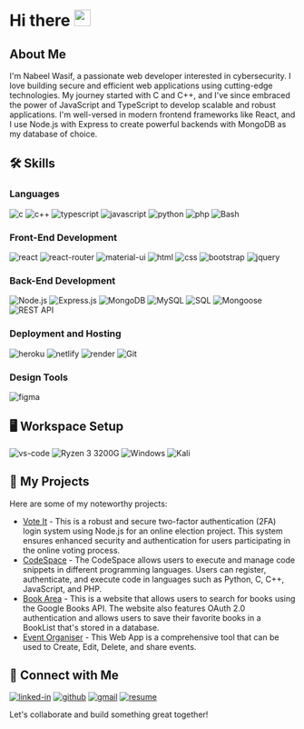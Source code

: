 # Hi there <img src="https://media.giphy.com/media/hvRJCLFzcasrR4ia7z/giphy.gif" width="29px" height="29px">

## About Me
I'm Nabeel Wasif, a passionate web developer interested in cybersecurity. I love building secure and efficient web applications using cutting-edge technologies. My journey started with C and C++, and I've since embraced the power of JavaScript and TypeScript to develop scalable and robust applications. I'm well-versed in modern frontend frameworks like React, and I use Node.js with Express to create powerful backends with MongoDB as my database of choice.

## 🛠️ Skills

### Languages

![c](https://img.shields.io/badge/C-00599C?style=for-the-badge&logo=c&logoColor=white)
![c++](https://img.shields.io/badge/C++-00599C?style=for-the-badge&logo=c%2B%2B&logoColor=white)
![typescript](https://img.shields.io/badge/TypeScript-3178C6?style=for-the-badge&logo=typescript&logoColor=white)
![javascript](https://img.shields.io/badge/JavaScript-323330?style=for-the-badge&logo=javascript&logoColor=F7DF1E)
![python](https://img.shields.io/badge/Python-3776AB?style=for-the-badge&logo=python&logoColor=white)
![php](https://img.shields.io/badge/PHP-777BB4?style=for-the-badge&logo=php&logoColor=white)
![Bash](https://img.shields.io/badge/Bash-4EAA25?style=for-the-badge&logo=gnu-bash&logoColor=white)


### Front-End Development

![react](https://img.shields.io/badge/React-20232A?style=for-the-badge&logo=react&logoColor=61DAFB)
![react-router](https://img.shields.io/badge/React_Router-CA4245?style=for-the-badge&logo=react-router&logoColor=white)
![material-ui](https://img.shields.io/badge/Material_UI-0081CB?style=for-the-badge&logo=mui&logoColor=white)
![html](https://img.shields.io/badge/HTML5-E34F26?style=for-the-badge&logo=html5&logoColor=white)
![css](https://img.shields.io/badge/CSS3-1572B6?style=for-the-badge&logo=css3&logoColor=white)
![bootstrap](https://img.shields.io/badge/Bootstrap-563D7C?style=for-the-badge&logo=bootstrap&logoColor=white)
![jquery](https://img.shields.io/badge/jQuery-0769AD?style=for-the-badge&logo=jquery&logoColor=white)


### Back-End Development

![Node.js](https://img.shields.io/badge/Node.js-339933?style=for-the-badge&logo=node.js&logoColor=white)
![Express.js](https://img.shields.io/badge/Express.js-000000?style=for-the-badge&logo=express&logoColor=white)
![MongoDB](https://img.shields.io/badge/MongoDB-47A248?style=for-the-badge&logo=mongodb&logoColor=white)
![MySQL](https://img.shields.io/badge/MySQL-4479A1?style=for-the-badge&logo=mysql&logoColor=white)
![SQL](https://img.shields.io/badge/SQL-003B57?style=for-the-badge&logo=sql&logoColor=white)
![Mongoose](https://img.shields.io/badge/Mongoose-880000?style=for-the-badge&logo=mongoose&logoColor=white)
![REST API](https://img.shields.io/badge/REST_API-336791?style=for-the-badge&logo=api&logoColor=white)

### Deployment and Hosting

![heroku](https://img.shields.io/badge/Heroku-430098?style=for-the-badge&logo=heroku&logoColor=white)
![netlify](https://img.shields.io/badge/Netlify-00C7B7?style=for-the-badge&logo=netlify&logoColor=white)
![render](https://img.shields.io/badge/Render-221E1F?style=for-the-badge&logo=render&logoColor=white)
![Git](https://img.shields.io/badge/Git-F05032?style=for-the-badge&logo=git&logoColor=white)

### Design Tools

![figma](https://img.shields.io/badge/figma-000000?style=for-the-badge&logo=figma&logoColor=white)


## 🖥️ Workspace Setup

![vs-code](https://img.shields.io/badge/VS_Code-007ACC?style=for-the-badge&logo=Visual-Studio-Code&logoColor=white)
![Ryzen 3 3200G](https://img.shields.io/badge/Ryzen_3-ED1C24?style=for-the-badge&logo=amd&logoColor=white)
![Windows](https://img.shields.io/badge/Windows-0078D6?style=for-the-badge&logo=windows&logoColor=white)
![Kali](https://img.shields.io/badge/Kali-557C94?style=for-the-badge&logo=kali-linux&logoColor=white)

## 📝  My Projects
Here are some of my noteworthy projects:
- [Vote It](https://github.com/nabeel-w/VoteIT) - This is a robust and secure two-factor authentication (2FA) login system using Node.js for an online election project. This system ensures enhanced security and authentication for users participating in the online voting process.
- [CodeSpace](https://github.com/nabeel-w/Code-Space) - The CodeSpace allows users to execute and manage code snippets in different programming languages. Users can register, authenticate, and execute code in languages such as Python, C, C++, JavaScript, and PHP.
- [Book Area](https://github.com/nabeel-w/Book-Area) - This is a website that allows users to search for books using the Google Books API. The website also features OAuth 2.0 authentication and allows users to save their favorite books in a BookList that's stored in a database.
- [Event Organiser](https://github.com/nabeel-w/Organiser) - This Web App is a comprehensive tool that can be used to Create, Edit, Delete, and share events.

## 🔗  Connect with Me

[![linked-in](https://img.shields.io/badge/Linked_In-0077B5?style=for-the-badge&logo=LinkedIn&logoColor=white)](https://www.linkedin.com/in/nabeel-wasif-06bb10256/)
[![github](https://img.shields.io/badge/GitHub-000000?style=for-the-badge&logo=GitHub&logoColor=white)](https://github.com/nabeel-w)
[![gmail](https://img.shields.io/badge/Gmail-D14836?style=for-the-badge&logo=Gmail&logoColor=white)](mailto:hassanfarhat986@gmail.com)
[![resume](https://img.shields.io/badge/Resume-4285F4?style=for-the-badge&logo=read-the-docs&logoColor=white)](https://resume.io/r/gFqhgleIl)

Let's collaborate and build something great together!
